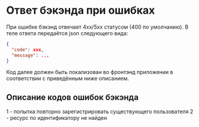 # Ответ бэкэнда при ошибках
При ошибке бэкэнд отвечает 4xx/5xx статусом (400 по умолчанию).
В теле ответа передаётся json следующего вида:
```json
{
  "code": xxx,
  "message": ...
}
```
Код далее должен быть локализован во фронтэнд приложении в соответствии с приведённым ниже описанием.

## Описание кодов ошибок бэкэнда
1 - попытка повторно зарегистрировать существующего пользователя
2 - ресурс по идентификатору не найден
